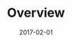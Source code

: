 ---
title: Overview
linktitle: Overview
description:
date: 2017-02-01
publishdate: 2017-02-01
lastmod: 2017-02-01
tags: [tutorials,learning]
weight: 01
draft: false
hidesectioncontents: false
slug:
aliases:
notesforauthors:
---